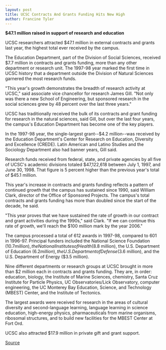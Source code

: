 ```yaml
---
layout: post
title: UCSC Contracts And Grants Funding Hits New High
author: Francine Tyler
---
```


**$47.1 million raised in support of research and education**  

UCSC researchers attracted $47.1 million in external contracts and grants last year, the highest total ever received by the campus.

The Education Department, part of the Division of Social Sciences, received $7.7 million in contracts and grants funding, more than any other department or research unit. The 1997-98 year marked the first time in UCSC history that a department outside the Division of Natural Sciences garnered the most research funds.

"This year's growth demonstrates the breadth of research activity at UCSC," said associate vice chancellor for research James Gill. "Not only was there a new School of Engineering, but sponsored research in the social sciences grew by 48 percent over the last three years."

UCSC has traditionally received the bulk of its contracts and grant funding for research in the natural sciences, said Gill, but over the last four years, the campus's Education Department has become one of the key players.

In the 1997-98 year, the single-largest grant--$4.2 million--was received by the Education Department's Center for Research on Education, Diversity and Excellence (CREDE). Latin American and Latino Studies and the Sociology Department also had banner years, Gill said.

Research funds received from federal, state, and private agencies by all five of UCSC's academic divisions totaled $47,122,618 between July 1, 1997, and June 30, 1998. That figure is 5 percent higher than the previous year's total of $45.1 million.

This year's increase in contracts and grants funding reflects a pattern of continued growth that the campus has sustained since 1990, said William Clark, director of the Office of Sponsored Projects. The campus's total contracts and grants funding has more than doubled since the start of the decade, he said.

"This year proves that we have sustained the rate of growth in our contract and grant activities during the 1990s," said Clark. "If we can continue this rate of growth, we'll reach the $100 million mark by the year 2006."

The campus processed a total of 612 awards in 1997-98, compared to 601 in 1996-97. Principal funders included the National Science Foundation ($10.7 million), the National Institutes of Health ($8.8 million), the U.S. Department of Education ($6.2 million), the U.S. Department of Defense ($3.6 million), and the U.S. Department of Energy ($3.5 million).

Nine different departments or research groups at UCSC brought in more than $2 million each in contracts and grants funding. They are, in order: education, biology, the Institute of Marine Sciences, chemistry, Santa Cruz Institute for Particle Physics, UC Observatories/Lick Observatory, computer engineering, the UC Monterey Bay Education, Science, and Technology (MBEST) Center, and the Institute of Tectonics.

The largest awards were received for research in the areas of cultural diversity and second-language learning, language learning in science education, high-energy physics, pharmaceuticals from marine organisms, ribosomal structures, and to build new facilities for the MBEST Center at Fort Ord.

UCSC also attracted $17.9 million in private gift and grant support.

[Source](http://www1.ucsc.edu/oncampus/currents/98-99/10-05/grants.htm "Permalink to Record year for UCSC contracts and grants: 10-05-98")

